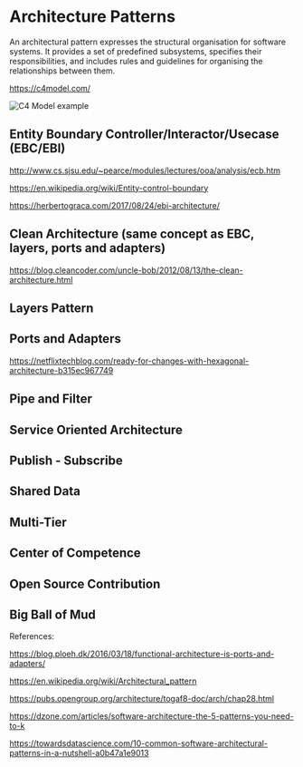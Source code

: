 # Architecture Patterns

An architectural pattern expresses the structural organisation for software systems. It provides a set of predefined subsystems, specifies their responsibilities, and includes rules and guidelines for organising the relationships between them.

https://c4model.com/

![C4 Model example](https://c4model.com/img/c4-overview.png)


## Entity Boundary Controller/Interactor/Usecase (EBC/EBI)
http://www.cs.sjsu.edu/~pearce/modules/lectures/ooa/analysis/ecb.htm

https://en.wikipedia.org/wiki/Entity-control-boundary

https://herbertograca.com/2017/08/24/ebi-architecture/


## Clean Architecture (same concept as EBC, layers, ports and adapters)
https://blog.cleancoder.com/uncle-bob/2012/08/13/the-clean-architecture.html

## Layers Pattern

## Ports and Adapters
https://netflixtechblog.com/ready-for-changes-with-hexagonal-architecture-b315ec967749


## Pipe and Filter

## Service Oriented Architecture

## Publish - Subscribe

## Shared Data

## Multi-Tier

## Center of Competence

## Open Source Contribution

## Big Ball of Mud

References:

https://blog.ploeh.dk/2016/03/18/functional-architecture-is-ports-and-adapters/

https://en.wikipedia.org/wiki/Architectural_pattern

https://pubs.opengroup.org/architecture/togaf8-doc/arch/chap28.html

https://dzone.com/articles/software-architecture-the-5-patterns-you-need-to-k

https://towardsdatascience.com/10-common-software-architectural-patterns-in-a-nutshell-a0b47a1e9013
